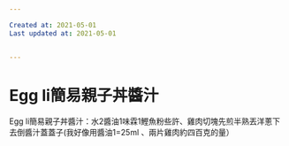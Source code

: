 ```yaml
---

Created at: 2021-05-01
Last updated at: 2021-05-01


---
```


# Egg li簡易親子丼醬汁


Egg li簡易親子丼醬汁：水2醬油1味霖1鰹魚粉些許、雞肉切塊先煎半熟丟洋蔥下去倒醬汁蓋蓋子(我好像用醬油1=25ml 、兩片雞肉約四百克的量）

